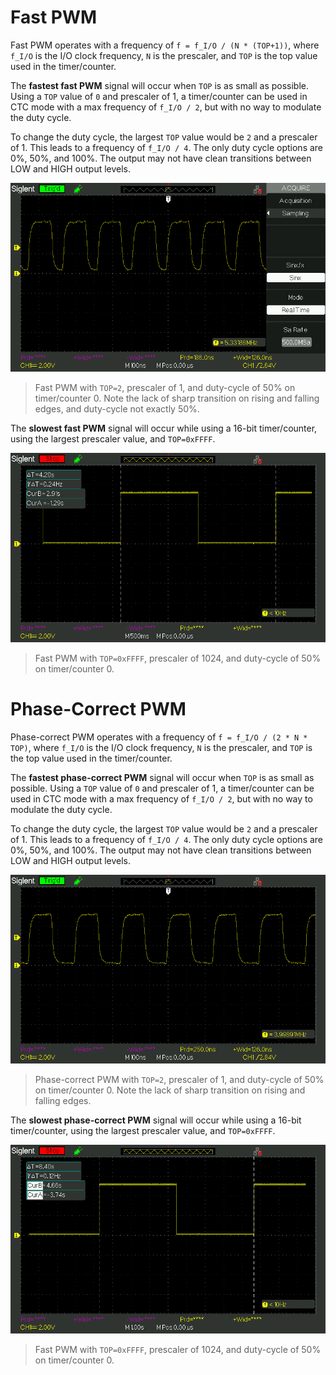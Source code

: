 # Fast PWM
Fast PWM operates with a frequency of `f = f_I/O / (N * (TOP+1))`, where `f_I/O` is the I/O clock frequency, `N` is the prescaler, and `TOP` is the top value used in the timer/counter.

The **fastest fast PWM** signal will occur when `TOP` is as small as possible. Using a `TOP` value of `0` and prescaler of 1, a timer/counter can be used in CTC mode with a max frequency of `f_I/O / 2`, but with no way to modulate the duty cycle.

To change the duty cycle, the largest `TOP` value would be `2` and a prescaler of 1. This leads to a frequency of `f_I/O / 4`. The only duty cycle options are 0%, 50%, and 100%. The output may not have clean transitions between LOW and HIGH output levels.

![fastest fast PWM timer/counter 0](fastest-fast-pwm.png)
> Fast PWM with `TOP=2`, prescaler of 1, and duty-cycle of 50% on timer/counter 0. Note the lack of sharp transition on rising and falling edges, and duty-cycle not exactly 50%.

The **slowest fast PWM** signal will occur while using a 16-bit timer/counter, using the largest prescaler value, and `TOP=0xFFFF`.

![slowest fast PWM timer/counter 1](slowest-fast-pwm.png)
> Fast PWM with `TOP=0xFFFF`, prescaler of 1024, and duty-cycle of 50% on timer/counter 0.

# Phase-Correct PWM
Phase-correct PWM operates with a frequency of `f = f_I/O / (2 * N * TOP)`, where `f_I/O` is the I/O clock frequency, `N` is the prescaler, and `TOP` is the top value used in the timer/counter.

The **fastest phase-correct PWM** signal will occur when `TOP` is as small as possible. Using a `TOP` value of `0` and prescaler of 1, a timer/counter can be used in CTC mode with a max frequency of `f_I/O / 2`, but with no way to modulate the duty cycle.

To change the duty cycle, the largest `TOP` value would be `2` and a prescaler of 1. This leads to a frequency of `f_I/O / 4`. The only duty cycle options are 0%, 50%, and 100%. The output may not have clean transitions between LOW and HIGH output levels.

![fastest phase-correct PWM timer/counter 0](fastest-phase-correct-pwm.png)
> Phase-correct PWM with `TOP=2`, prescaler of 1, and duty-cycle of 50% on timer/counter 0. Note the lack of sharp transition on rising and falling edges.

The **slowest phase-correct PWM** signal will occur while using a 16-bit timer/counter, using the largest prescaler value, and `TOP=0xFFFF`.

![slowest phase-correct PWM timer/counter 1](slowest-phase-correct-pwm.png)
> Fast PWM with `TOP=0xFFFF`, prescaler of 1024, and duty-cycle of 50% on timer/counter 0.
